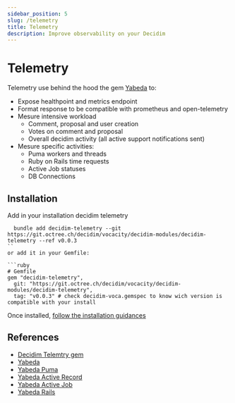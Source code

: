 ```yaml
---
sidebar_position: 5
slug: /telemetry
title: Telemetry
description: Improve observability on your Decidim
---
```


# Telemetry
Telemetry use behind the hood the gem [Yabeda](https://github.com/yabeda-rb/yabeda) to: 

- Expose healthpoint and metrics endpoint
- Format response to be compatible with prometheus and open-telemetry
- Mesure intensive workload 
  - Comment, proposal and user creation
  - Votes on comment and proposal
  - Overall decidim activity (all active support notifications sent)
- Mesure specific activities: 
  - Puma workers and threads
  - Ruby on Rails time requests
  - Active Job statuses
  - DB Connections


## Installation
Add in your installation decidim telemetry
```
  bundle add decidim-telemetry --git https://git.octree.ch/decidim/vocacity/decidim-modules/decidim-telemetry --ref v0.0.3
`` 
or add it in your Gemfile:

```ruby
# Gemfile
gem "decidim-telemetry", 
  git: "https://git.octree.ch/decidim/vocacity/decidim-modules/decidim-telemetry", 
  tag: "v0.0.3" # check decidim-voca.gemspec to know wich version is compatible with your install
```

Once installed, [follow the installation guidances](https://git.octree.ch/decidim/vocacity/decidim-modules/decidim-telemetry)

## References

- [Decidim Telemtry gem](https://git.octree.ch/decidim/vocacity/decidim-modules/decidim-telemetry)
- [Yabeda](https://github.com/yabeda-rb/yabeda)
- [Yabeda Puma](https://github.com/yabeda-rb/yabeda-puma-plugin)
- [Yabeda Active Record](https://github.com/yabeda-rb/yabeda-activerecord)
- [Yabeda Active Job](https://github.com/Fullscript/yabeda-activejob)
- [Yabeda Rails](https://github.com/yabeda-rb/yabeda-rails)
